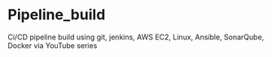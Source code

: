 # Pipeline_build
Ci/CD pipeline build using git, jenkins, AWS EC2, Linux, Ansible, SonarQube, Docker via YouTube series
